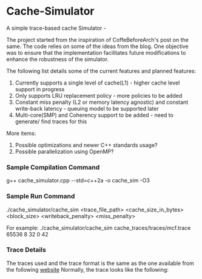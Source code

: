 # Cache-Simulator
A simple trace-based cache Simulator - 

The project started from the inspiration of CoffeBeforeArch's post on the same. The code relies on some of the ideas from the blog. 
One objective was to ensure that the implementation facilitates future modifications to enhance the robustness of the simulator.

The following list details some of the current features and planned features:

1. Currently supports a single level of cache(L1) - higher cache level support in progress
2. Only supports LRU replacement policy - more policies to be added
3. Constant miss penalty (L2 or memory latency agnostic) and constant write-back latency - queuing model to be supported later
4. Multi-core(SMP) and Coherency support to be added - need to generate/ find traces for this

More items:
1. Possible optimizations and newer C++ standards usage?
2. Possible parallelization using OpenMP?

### Sample Compilation Command
g++ cache_simulator.cpp --std=c++2a -o cache_sim -O3

### Sample Run Command
./cache_simulator/cache_sim <trace_file_path> <cache_size_in_bytes> <associativity> <block_size> <writeback_penalty> <miss_penalty>

For example:
./cache_simulator/cache_sim cache_traces/traces/mcf.trace 65536 8 32 0 42

### Trace Details
The traces used and the trace format is the same as the one available from the following [website](https://occs.oberlin.edu/~ctaylor/classes/210SP13/cache.html)
Normally, the trace looks like the following:
# <address> <instructions> 
